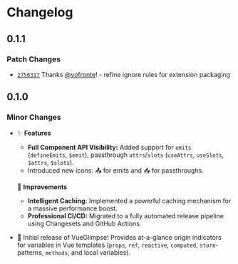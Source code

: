 # Changelog

## 0.1.1

### Patch Changes

- [`2750317`](https://github.com/vofronte/vue-glimpse/commit/275031781916604e31cb43a04ff9b0c7c249d712) Thanks [@vofronte](https://github.com/vofronte)! - refine ignore rules for extension packaging

## 0.1.0

### Minor Changes

- ✨ **Features**

  - **Full Component API Visibility:** Added support for `emits` (`defineEmits`, `$emit`), passthrough `attrs`/`slots` (`useAttrs`, `useSlots`, `$attrs`, `$slots`).
  - Introduced new icons: 📤 for emits and 📥 for passthroughs.

  🚀 **Improvements**

  - **Intelligent Caching:** Implemented a powerful caching mechanism for a massive performance boost.
  - **Professional CI/CD:** Migrated to a fully automated release pipeline using Changesets and GitHub Actions.

- 🎉 Initial release of VueGlimpse! Provides at-a-glance origin indicators for variables in Vue templates (`props`, `ref`, `reactive`, `computed`, `store`-patterns, `methods`, and local variables).
